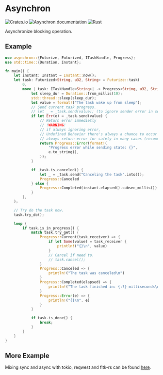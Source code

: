 # Asynchron

[![Crates.io](https://img.shields.io/crates/v/asynchron.svg)](https://crates.io/crates/asynchron)
[![Asynchron documentation](https://docs.rs/asynchron/badge.svg)](https://docs.rs/asynchron)
[![Rust](https://github.com/Ar37-rs/asynchron/actions/workflows/rust.yml/badge.svg)](https://github.com/Ar37-rs/asynchron/actions/workflows/rust.yml)

Asynchronize blocking operation.

## Example

```rust
use asynchron::{Futurize, Futurized, ITaskHandle, Progress};
use std::time::{Duration, Instant};

fn main() {
    let instant: Instant = Instant::now();
    let task: Futurized<String, u32, String> = Futurize::task(
        0,
        move |_task: ITaskHandle<String>| -> Progress<String, u32, String> {
            let sleep_dur = Duration::from_millis(10);
            std::thread::sleep(sleep_dur);
            let value = format!("The task wake up from sleep");
            // Send current task progress.
            // let _ = _task.send(value); (to ignore sender error in some specific cases if needed).
            if let Err(e) = _task.send(value) {
                // Return error immedietly
                // !WARNING!
                // if always ignoring error,
                // Undefined Behavior there's always a chance to occur and hard to debug,
                // always return error for safety in many cases (recommended), rather than unwrapping.
                return Progress::Error(format!(
                    "Progress error while sending state: {}",
                    e.to_string(),
                ));
            }

            if _task.is_canceled() {
                let _ = _task.send("Canceling the task".into());
                Progress::Canceled
            } else {
                Progress::Completed(instant.elapsed().subsec_millis())
            }
        },
    );

    // Try do the task now.
    task.try_do();

    loop {
        if task.is_in_progress() {
            match task.try_get() {
                Progress::Current(task_receiver) => {
                    if let Some(value) = task_receiver {
                        println!("{}\n", value)
                    }
                    // Cancel if need to.
                    // task.cancel();
                }
                Progress::Canceled => {
                    println!("The task was canceled\n")
                }
                Progress::Completed(elapsed) => {
                    println!("The task finished in: {:?} milliseconds\n", elapsed)
                }
                Progress::Error(e) => {
                    println!("{}\n", e)
                }
            }

            if task.is_done() {
                break;
            }
        }
    }
}
```

## More Example

Mixing sync and async with tokio, reqwest and fltk-rs can be found [here](https://github.com/Ar37-rs/asynchron/tree/main/example).
